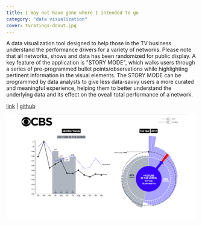 ```yaml
---
title: I may not have gone where I intended to go
category: "data visualization"
cover: tvratings-donut.jpg
---
```


A data visualization tool designed to help those in the TV business understand the performance drivers for a variety of networks. Please note that all networks, shows and data has been randomized for public display. A key feature of the application is "STORY MODE", which walks users through a series of pre-programmed bullet points/observations while highlighting pertinent information in the visual elements. The STORY MODE can be programmed by data analysts to give less data-savvy users a more curated and meaningful experience, helping them to better understand the underlying data and its effect on the oveall total performance of a network.

[link](http://rockthecatzva.com/yearly-tv-review/) | [github](https://github.com/rockthecatzva/tvratings_end_of_year_interactive)

![TVRatingsDataVisualization](./tvratings-donut.jpg)